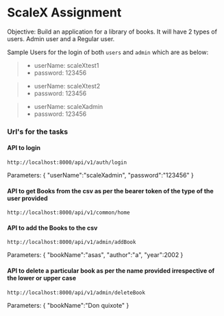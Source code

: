 # ScaleX Assignment
Objective: Build an application for a library of books. It will have 2 types of users. Admin user and a Regular user.

Sample Users for the login of both `users` and `admin` which are as below:
  >*  userName: scaleXtest1
  >*  password: 123456

  >*  userName: scaleXtest2
  >*   password: 123456

  >*  userName: scaleXadmin
  >*  password: 123456

### Url's for the tasks

#### API to login
```
http://localhost:8000/api/v1/auth/login
```
Parameters:
{
    "userName":"scaleXadmin",
    "password":"123456"
}
#### API to get Books from the csv as per the bearer token of the type of the user provided
```
http://localhost:8000/api/v1/common/home
```
#### API to add the Books to the csv 
```
http://localhost:8000/api/v1/admin/addBook
```
Parameters:
{
    "bookName":"asas",
    "author":"a",
    "year":2002
}
#### API to delete a particular book as per the name provided irrespective of the lower or upper case
```
http://localhost:8000/api/v1/admin/deleteBook
```
Parameters:
{
    "bookName":"Don quixote"
}
